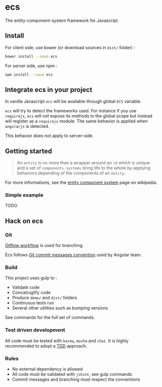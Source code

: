 ecs
===

The entity-component-system framework for Javascript.

## Install

For client side, use bower (or download sources in `dist/` folder) :
```bash
bower install --save ecs
```

For server side, use npm :
```bash
npm install --save ecs
```

## Integrate ecs in your project

In vanilla Javascript `ecs` will be available through global `ECS` variable.

`ecs` will try to detect the frameworks used. For instance if you use `requirejs`, `ecs` will not expose its methods to the global scope but instead will register as a `requirejs` module. The same behavior is applied when `angularjs` is detected.

This behavior does not apply to server-side.

## Getting started

> An `entity` is no more than a wrapper around an `id` which is unique and a set of `components`. `systems` bring life to the whole by applying behaviors depending of the components of an `entity`.

For more informations, see the [entity component system](http://en.wikipedia.org/wiki/Entity_component_system) page on wikipedia.

### Simple example

TODO

## Hack on ecs

### Git

[Gitflow workflow](https://www.atlassian.com/git/tutorials/comparing-workflows/feature-branch-workflow) is used for branching.

Ecs follows [Git commit messages convention](https://docs.google.com/document/d/1QrDFcIiPjSLDn3EL15IJygNPiHORgU1_OOAqWjiDU5Y/edit) used by Angular team.

### Build

This project uses gulp to :

 * Validate code
 * Concat/uglify code
 * Produce `demo/` and `dist/` folders
 * Continuous tests run
 * Several other utilities such as bumping versions

See commands for the full set of commands.

### Test driven development

All code must be tested with `karma`, `mocha` and `chai`. It is highly recommended to adopt a [TDD](http://en.wikipedia.org/wiki/Test-driven_development) approach.

### Rules

* No external dependency is allowed
* All code must be validated with `jshint`, see gulp commands
* Commit messages and branching must respect the conventions
